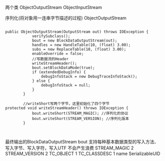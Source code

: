 两个类 ObjectOutputStream ObjectInputStream

序列化(将对象用一连串字节描述的过程)  ObjectOutputStream 
```angularjs

public ObjectOutputStream(OutputStream out) throws IOException {
            verifySubclass();
            bout = new BlockDataOutputStream(out);
            handles = new HandleTable(10, (float) 3.00);
            subs = new ReplaceTable(10, (float) 3.00);
            enableOverride = false;
            //写数据流的Header
            writeStreamHeader();
            bout.setBlockDataMode(true);
            if (extendedDebugInfo) {
                debugInfoStack = new DebugTraceInfoStack();
            } else {
                debugInfoStack = null;
            }
        }
        
        //writeShort写两个字节，这里初始化了四个字节
protected void writeStreamHeader() throws IOException {
            bout.writeShort(STREAM_MAGIC); //序列化的协议
            bout.writeShort(STREAM_VERSION); //序列化版本
        }        
        
        
```
最终输出的BlockDataOutputStream bout 
支持每种基本数据类型的写入方法、写入字节、写入字符，写入UTF
不会产生浪费
STREAM_MAGIC 2
STREAM_VERSION 2
TC_OBJECT  1
TC_CLASSDESC 1
name
SerializableUID







